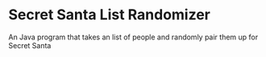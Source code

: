 Secret Santa List Randomizer
=================

An Java program that takes an list of people and randomly pair them up for Secret Santa 
